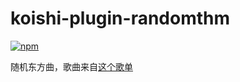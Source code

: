 # koishi-plugin-randomthm

[![npm](https://img.shields.io/npm/v/koishi-plugin-rtm?style=flat-square)](https://www.npmjs.com/package/koishi-plugin-randomthm)

随机东方曲，歌曲来自[这个歌单](https://music.163.com/#/playlist?id=2309153779)
